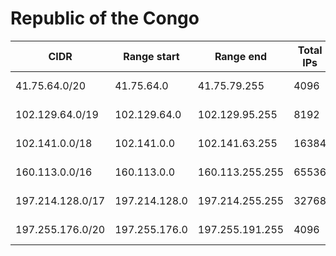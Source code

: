 # Republic of the Congo

CIDR               | Range start     | Range end       | Total IPs  | Assign date | Owner
------------------ | --------------- | --------------- | ---------- | ----------- | -----
41.75.64.0/20      | 41.75.64.0      | 41.75.79.255    | 4096       | 2010-11-25  | 
102.129.64.0/19    | 102.129.64.0    | 102.129.95.255  | 8192       | 2018-10-30  | 
102.141.0.0/18     | 102.141.0.0     | 102.141.63.255  | 16384      | 2018-07-27  | 
160.113.0.0/16     | 160.113.0.0     | 160.113.255.255 | 65536      | 2017-09-25  | 
197.214.128.0/17   | 197.214.128.0   | 197.214.255.255 | 32768      | 2013-02-04  | 
197.255.176.0/20   | 197.255.176.0   | 197.255.191.255 | 4096       | 2011-04-21  | 

